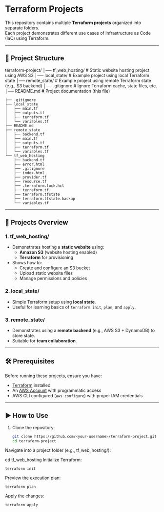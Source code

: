 # Terraform Projects

This repository contains multiple **Terraform projects** organized into separate folders.  
Each project demonstrates different use cases of Infrastructure as Code (IaC) using Terraform.

---

## 📂 Project Structure

terraform-project/
│── tf_web_hosting/ # Static website hosting project using AWS S3
│── local_state/ # Example project using local Terraform state
│── remote_state/ # Example project using remote Terraform state (e.g., S3 backend)
│── .gitignore # Ignore Terraform cache, state files, etc.
│── README.md # Project documentation (this file)

```.
├── .gitignore
├── local_state
│   ├── main.tf
│   ├── outputs.tf
│   ├── terraform.tf
│   └── variables.tf
├── README.md
├── remote_state
│   ├── backend.tf
│   ├── main.tf
│   ├── outputs.tf
│   ├── terraform.tf
│   └── variables.tf
└── tf_web_hosting
    ├── backend.tf
    ├── error.html
    ├── .gitignore
    ├── index.html
    ├── provider.tf
    ├── resource.tf
    ├── .terraform.lock.hcl
    ├── terraform.tf
    ├── terraform.tfstate
    ├── terraform.tfstate.backup
    └── variables.tf

```

---

## 🚀 Projects Overview

### 1. **tf_web_hosting/**
- Demonstrates hosting a **static website** using:
  - **Amazon S3** (website hosting enabled)
  - **Terraform** for provisioning
- Shows how to:
  - Create and configure an S3 bucket
  - Upload static website files
  - Manage permissions and policies

### 2. **local_state/**
- Simple Terraform setup using **local state**.
- Useful for learning basics of `terraform init`, `plan`, and `apply`.

### 3. **remote_state/**
- Demonstrates using a **remote backend** (e.g., AWS S3 + DynamoDB) to store state.
- Suitable for **team collaboration**.

---

## 🛠️ Prerequisites

Before running these projects, ensure you have:
- [Terraform](https://developer.hashicorp.com/terraform/downloads) installed  
- An [AWS Account](https://aws.amazon.com/) with programmatic access  
- AWS CLI configured (`aws configure`) with proper IAM credentials  

---

## ▶️ How to Use

1. Clone the repository:
   ```bash
   git clone https://github.com/<your-username>/terraform-project.git
   cd terraform-project
Navigate into a project folder (e.g., tf_web_hosting/):


cd tf_web_hosting
Initialize Terraform:

```
terraform init

```
Preview the execution plan:
```
terraform plan
```
Apply the changes:

```
terraform apply
